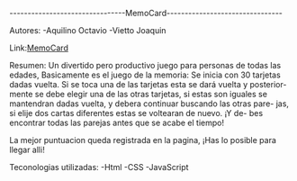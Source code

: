 --------------------------------MemoCard--------------------------------

Autores:
	-Aquilino Octavio
	-Vietto Joaquin 

Link:[MemoCard](https://ucc-labcompu2.github.io/proyecto2021-aquilino-vietto/index.html)

Resumen:
Un divertido pero productivo juego para personas de todas las edades, 
Basicamente es el juego de la memoria: Se inicia con 30 tarjetas dadas
vuelta. Si se toca una de las tarjetas esta se dará vuelta y posterior-
mente se debe elegir una de las otras tarjetas, si estas son iguales
se mantendran dadas vuelta, y debera continuar buscando las otras pare-
jas, si elije dos cartas diferentes estas se voltearan de nuevo. ¡Y de-
bes encontrar todas las parejas antes que se acabe el tiempo!

La mejor puntuacion queda registrada en la pagina, ¡Has
lo posible para llegar alli!

Teconologias utilizadas: 
-Html
-CSS
-JavaScript

 
